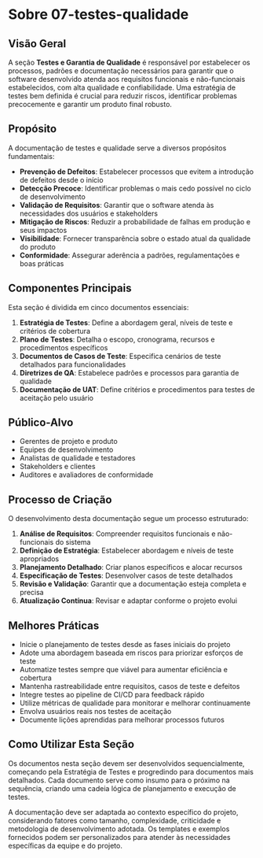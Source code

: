 # Sobre 07-testes-qualidade

## Visão Geral

A seção **Testes e Garantia de Qualidade** é responsável por estabelecer os processos, padrões e documentação necessários para garantir que o software desenvolvido atenda aos requisitos funcionais e não-funcionais estabelecidos, com alta qualidade e confiabilidade. Uma estratégia de testes bem definida é crucial para reduzir riscos, identificar problemas precocemente e garantir um produto final robusto.

## Propósito

A documentação de testes e qualidade serve a diversos propósitos fundamentais:

- **Prevenção de Defeitos**: Estabelecer processos que evitem a introdução de defeitos desde o início
- **Detecção Precoce**: Identificar problemas o mais cedo possível no ciclo de desenvolvimento
- **Validação de Requisitos**: Garantir que o software atenda às necessidades dos usuários e stakeholders
- **Mitigação de Riscos**: Reduzir a probabilidade de falhas em produção e seus impactos
- **Visibilidade**: Fornecer transparência sobre o estado atual da qualidade do produto
- **Conformidade**: Assegurar aderência a padrões, regulamentações e boas práticas

## Componentes Principais

Esta seção é dividida em cinco documentos essenciais:

1. **Estratégia de Testes**: Define a abordagem geral, níveis de teste e critérios de cobertura
2. **Plano de Testes**: Detalha o escopo, cronograma, recursos e procedimentos específicos
3. **Documentos de Casos de Teste**: Especifica cenários de teste detalhados para funcionalidades
4. **Diretrizes de QA**: Estabelece padrões e processos para garantia de qualidade
5. **Documentação de UAT**: Define critérios e procedimentos para testes de aceitação pelo usuário

## Público-Alvo

- Gerentes de projeto e produto
- Equipes de desenvolvimento
- Analistas de qualidade e testadores
- Stakeholders e clientes
- Auditores e avaliadores de conformidade

## Processo de Criação

O desenvolvimento desta documentação segue um processo estruturado:

1. **Análise de Requisitos**: Compreender requisitos funcionais e não-funcionais do sistema
2. **Definição de Estratégia**: Estabelecer abordagem e níveis de teste apropriados
3. **Planejamento Detalhado**: Criar planos específicos e alocar recursos
4. **Especificação de Testes**: Desenvolver casos de teste detalhados
5. **Revisão e Validação**: Garantir que a documentação esteja completa e precisa
6. **Atualização Contínua**: Revisar e adaptar conforme o projeto evolui

## Melhores Práticas

- Inicie o planejamento de testes desde as fases iniciais do projeto
- Adote uma abordagem baseada em riscos para priorizar esforços de teste
- Automatize testes sempre que viável para aumentar eficiência e cobertura
- Mantenha rastreabilidade entre requisitos, casos de teste e defeitos
- Integre testes ao pipeline de CI/CD para feedback rápido
- Utilize métricas de qualidade para monitorar e melhorar continuamente
- Envolva usuários reais nos testes de aceitação
- Documente lições aprendidas para melhorar processos futuros

## Como Utilizar Esta Seção

Os documentos nesta seção devem ser desenvolvidos sequencialmente, começando pela Estratégia de Testes e progredindo para documentos mais detalhados. Cada documento serve como insumo para o próximo na sequência, criando uma cadeia lógica de planejamento e execução de testes.

A documentação deve ser adaptada ao contexto específico do projeto, considerando fatores como tamanho, complexidade, criticidade e metodologia de desenvolvimento adotada. Os templates e exemplos fornecidos podem ser personalizados para atender às necessidades específicas da equipe e do projeto.
